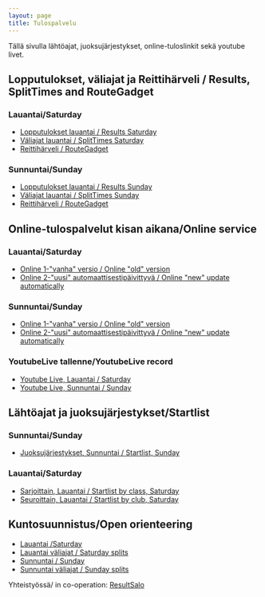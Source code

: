 ```yaml
---
layout: page
title: Tulospalvelu
---
```


Tällä sivulla lähtöajat, juoksujärjestykset, online-tuloslinkit sekä youtube livet.

## Lopputulokset, väliajat ja Reittihärveli / Results, SplitTimes and RouteGadget

### Lauantai/Saturday
* [Lopputulokset lauantai / Results Saturday](https://finnspring2019.eu/tulokset_henk.html)
* [Väliajat lauantai / SplitTimes Saturday](https://finnspring2019.eu/emitajat.html)
* [Reittihärveli / RouteGadget](http://av.nettirasia.com/reitti/cgi-bin/reitti.cgi)

### Sunnuntai/Sunday
* [Lopputulokset lauantai / Results Sunday](https://finnspring2019.eu/tulokset_viesti.html)
* [Väliajat lauantai / SplitTimes Sunday](https://finnspring2019.eu/emitajat_viesti.html)
* [Reittihärveli / RouteGadget](http://av.nettirasia.com/reitti/cgi-bin/reitti.cgi)

## Online-tulospalvelut kisan aikana/Online service 

### Lauantai/Saturday
* [Online 1-"vanha" versio / Online "old" version](https://online4.tulospalvelu.fi/tulokset/fi/2019_fs/)
* [Online 2-"uusi" automaattisestipäivittyvä / Online "new" update automatically](https://online4.tulospalvelu.fi/tulokset-new/fi/2019_fs/)

### Sunnuntai/Sunday
* [Online 1-"vanha" versio / Online "old" version](https://online4.tulospalvelu.fi/tulokset/fi/2019_fsv/)
* [Online 2-"uusi" automaattisestipäivittyvä / Online "new" update automatically](https://online4.tulospalvelu.fi/tulokset-new/fi/2019_fsv/)

### YoutubeLive tallenne/YoutubeLive record

* [Youtube Live, Lauantai / Saturday](https://www.youtube.com/watch?v=kQ14N4Kcg3k)
* [Youtube Live, Sunnuntai / Sunday](https://www.youtube.com/watch?v=8PrNBxm8oDg)

## Lähtöajat ja juoksujärjestykset/Startlist

### Sunnuntai/Sunday
 * [Juoksujärjestykset, Sunnuntai / Startlist, Sunday](https://finnspring2019.eu/juoksujarjestykset.html)

### Lauantai/Saturday
 * [Sarjoittain, Lauantai / Startlist by class, Saturday](https://finnspring2019.eu/lahtolista_sarja.html)
 * [Seuroittain, Lauantai / Startlist by club, Saturday](https://finnspring2019.eu/lahtolista_seura.html)

## Kuntosuunnistus/Open orienteering

 * [Lauantai  /Saturday](kuntotuloksetlauantai.html)
 * [Lauantai väliajat / Saturday splits](kuntovaliajatlauantai.html)
 * [Sunnuntai / Sunday](kuntotuloksetsunnuntai.html)
 * [Sunnuntai väliajat / Sunday splits](kuntovaliajatsunnuntai.html)

Yhteistyössä/	in co-operation: [ResultSalo](https://resultsalo.fi/)
